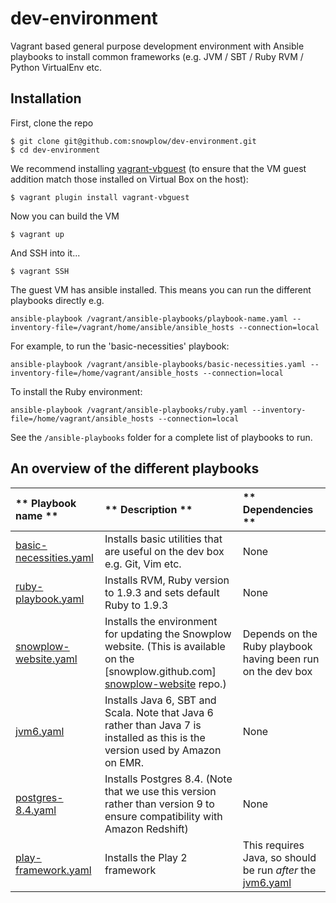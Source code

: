 # dev-environment

Vagrant based general purpose development environment with Ansible playbooks to install common frameworks (e.g. JVM / SBT / Ruby RVM / Python VirtualEnv etc.


## Installation

First, clone the repo

	$ git clone git@github.com:snowplow/dev-environment.git
	$ cd dev-environment

We recommend installing [vagrant-vbguest](git@github.com:snowplow/dev-environment.git) (to ensure that the VM guest addition match those installed on Virtual Box on the host):

	$ vagrant plugin install vagrant-vbguest

Now you can build the VM

	$ vagrant up

And SSH into it...

	$ vagrant SSH

The guest VM has ansible installed. This means you can run the different playbooks directly e.g.

	ansible-playbook /vagrant/ansible-playbooks/playbook-name.yaml --inventory-file=/vagrant/home/ansible/ansible_hosts --connection=local

For example, to run the 'basic-necessities' playbook:

	ansible-playbook /vagrant/ansible-playbooks/basic-necessities.yaml --inventory-file=/home/vagrant/ansible_hosts --connection=local

To install the Ruby environment:

	ansible-playbook /vagrant/ansible-playbooks/ruby.yaml --inventory-file=/home/vagrant/ansible_hosts --connection=local

See the `/ansible-playbooks` folder for a complete list of playbooks to run.

## An overview of the different playbooks

| ** Playbook name ** | ** Description ** | ** Dependencies ** |
|:--------------------|:------------------|:-------------------|
| [basic-necessities.yaml][basic-necessities-playbook] | Installs basic utilities that are useful on the dev box e.g. Git, Vim etc. | None |
| [ruby-playbook.yaml][ruby-playbook] | Installs RVM, Ruby version to 1.9.3 and sets default Ruby to 1.9.3 | None |
| [snowplow-website.yaml][snowplow-website-playbook] | Installs the environment for updating the Snowplow website. (This is available on the [snowplow.github.com] [snowplow-website] repo.) | Depends on the Ruby playbook having been run on the dev box |
| [jvm6.yaml][jvm-playbook] | Installs Java 6, SBT and Scala. Note that Java 6 rather than Java 7 is installed as this is the version used by Amazon on EMR. | None |
| [postgres-8.4.yaml][postgres-playbook] | Installs Postgres 8.4. (Note that we use this version rather than version 9 to ensure compatibility with Amazon Redshift) | None |
| [play-framework.yaml][play-playbook] | Installs the Play 2 framework | This requires Java, so should be run *after* the [jvm6.yaml][jvm-playbook] |


[basic-necessities-playbook]: /snowplow/dev-environment/blob/master/ansible-playbooks/basic-necessities.yaml
[ruby-playbook]: /snowplow/dev-environment/blob/master/ansible-playbooks/ruby.yaml
[snowplow-website-playbook]: /snowplow/dev-environment/blob/master/ansible-playbooks/snowplow-website.yaml
[snowplow-website]: /snowplow/snowplow.github.com
[jvm-playbook]: /snowplow/dev-environment/blob/master/ansible-playbooks/jvm6.yaml
[postgres-playbook]: /snowplow/dev-environment/blob/master/ansible-playbooks/postgres-8.4.yaml
[play-playbook]: /snowplow/dev-environment/blob/master/ansible-playbooks/play-framework.yaml